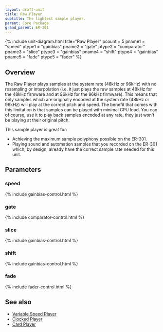 ```yaml
---
layout: draft-unit
title: Raw Player
subtitle: The lightest sample player.
parent: Core Package
grand_parent: ER-301
---
```


{% include unit-diagram.html 
title="Raw Player"
pcount = 5
pname1 = "speed"
ptype1 = "gainbias"
pname2 = "gate"
ptype2 = "comparator"
pname3 = "slice"
ptype3 = "gainbias"
pname4 = "shift"
ptype4 = "gainbias"
pname5 = "fade"
ptype5 = "fader"
%}

## Overview
The Raw Player plays samples at the system rate (48kHz or 96kHz) with no resampling or interpolation (i.e. it just plays the raw samples at 48kHz for the 48kHz firmware and at 96kHz for the 96kHz firmware). This means that only samples which are originally encoded at the system rate (48kHz or 96kHz) will play at the correct pitch and speed. The benefit that comes with this limitation is that samples can be played with minimal CPU load. You can of course, use it to play back samples encoded at any rate, they just won't be playing at their original pitch.

This sample player is great for:
* Achieving the maximum sample polyphony possible on the ER-301.
* Playing sound and automation samples that you recorded on the ER-301 which, by design, already have the correct sample rate needed for this unit.

## Parameters

### speed
{% include gainbias-control.html %}

### gate
{% include comparator-control.html %}

### slice
{% include gainbias-control.html %}

### shift
{% include gainbias-control.html %}

### fade
{% include fader-control.html %}

## See also

* [Variable Speed Player](variable-speed-player)
* [Clocked Player](clocked-player)
* [Card Player](card-player)
